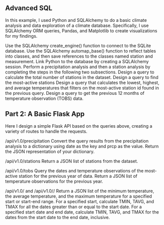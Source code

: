 Advanced SQL
-------

In this example, I used Python and SQLAlchemy to do a basic climate analysis and data exploration of a climate database. Specifically, I use SQLAlchemy ORM queries, Pandas, and Matplotlib to create visualizations for my findings.

Use the SQLAlchemy create_engine() function to connect to the SQLite database.
Use the SQLAlchemy automap_base() function to reflect tables into classes, and then save references to the classes named station and measurement.
Link Python to the database by creating a SQLAlchemy session.
Perform a precipitation analysis and then a station analysis by completing the steps in the following two subsections.
Design a query to calculate the total number of stations in the dataset.
Design a query to find the most-active stations
Design a query that calculates the lowest, highest, and average temperatures that filters on the most-active station id found in the previous query.
Design a query to get the previous 12 months of temperature observation (TOBS) data.

Part 2: A Basic Flask App
------
Here I design a simple Flask API based on the queries above, creating a variety of routes to handle the requests.

/api/v1.0/precipitation
Convert the query results from the precipitation analysis to a dictionary using date as the key and prcp as the value.
Return the JSON representation of your dictionary.

/api/v1.0/stations
Return a JSON list of stations from the dataset.

/api/v1.0/tobs
Query the dates and temperature observations of the most-active station for the previous year of data.
Return a JSON list of temperature observations for the previous year.

/api/v1.0/<start> and /api/v1.0/<start>/<end>
Return a JSON list of the minimum temperature, the average temperature, and the maximum temperature for a specified start or start-end range.
For a specified start, calculate TMIN, TAVG, and TMAX for all the dates greater than or equal to the start date.
For a specified start date and end date, calculate TMIN, TAVG, and TMAX for the dates from the start date to the end date, inclusive.
